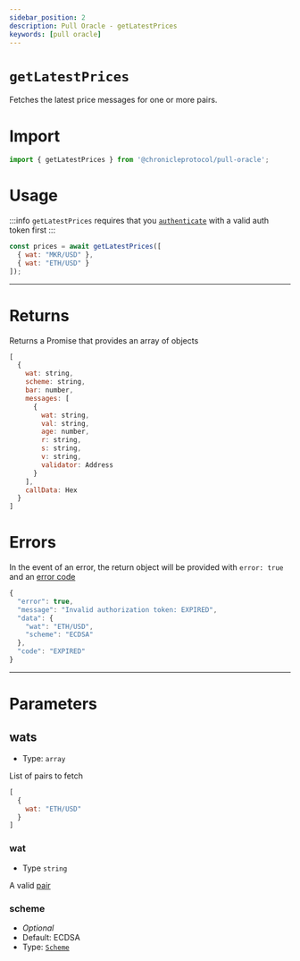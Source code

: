```yaml
---
sidebar_position: 2
description: Pull Oracle - getLatestPrices
keywords: [pull oracle]
---
```

# `getLatestPrices`

Fetches the latest price messages for one or more pairs.

# Import

```js
import { getLatestPrices } from '@chronicleprotocol/pull-oracle';
```

# Usage

:::info
`getLatestPrices` requires that you [`authenticate`](./authenticate.md) with a valid auth token first
:::

```js
const prices = await getLatestPrices([
  { wat: "MKR/USD" },
  { wat: "ETH/USD" }
]);
```

---

# Returns

Returns a Promise that provides an array of objects

```js
[
  {
    wat: string,
    scheme: string,
    bar: number,
    messages: [
      {
        wat: string,
        val: string,
        age: number,
        r: string,
        s: string,
        v: string,
        validator: Address
      }
    ],
    callData: Hex
  }
]
```

# Errors

In the event of an error, the return object will be provided with `error: true` and an [error code](./Types.md#authtokencode)

```js
{
  "error": true,
  "message": "Invalid authorization token: EXPIRED",
  "data": {
    "wat": "ETH/USD",
    "scheme": "ECDSA"
  },
  "code": "EXPIRED"
}
```

---

# Parameters

## wats

- Type: `array`

List of pairs to fetch

```js
[
  {
    wat: "ETH/USD"
  }
]
```

### wat
- Type `string`

A valid [pair](./getPairs)

### scheme

- _Optional_
- Default: ECDSA
- Type: [`Scheme`](./Types.md#scheme)
